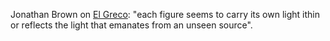 Jonathan Brown on [El Greco](https://en.wikipedia.org/wiki/El_Greco): 
                      "each figure seems to carry its own light 
ithin or reflects the light that emanates from an unseen source".
